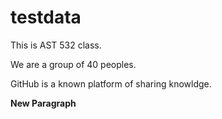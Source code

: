 # testdata
This is AST 532 class.

We are a group of 40 peoples.

GitHub is a known platform of sharing knowldge.

__New Paragraph__
